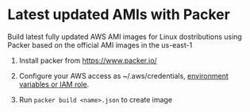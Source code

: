 # Latest updated AMIs with Packer

Build  latest fully updated AWS AMI images for Linux dostributions using Packer based on the official AMI images in the us-east-1

1. Install packer from https://www.packer.io/
2. Configure your AWS access as ~/.aws/credentials, [environment variables or IAM role](https://www.packer.io/docs/builders/amazon-ebs.html#acces-configuration).

3. Run ```packer build <name>.json``` to create image
